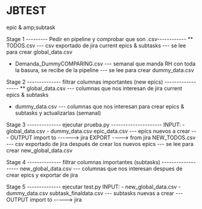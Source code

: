 # JBTEST
epic & amp;subtask

Stage 1
--------- Pedir en pipeline y comprobar que son .csv------------
** TODOS.csv --- csv exportado de jira current epics & subtasks --- se lee para crear global_data.csv
* Demanda_DummyCOMPARING.csv --- semanal que manda RH con toda la basura, se recibe de la pipeline --- se lee para crear dummy_data.csv

Stage 2
-------------- filtrar columnas importantes (new epics) ------------------
** global_data.csv --- columnas que nos interesan de jira current epics & subtasks
* dummy_data.csv --- columnas que nos interesan para crear epics & subtasks y actualizarlas (semanal)

Stage 3
-------------- ejecutar prueba.py ---------------------
INPUT: - global_data.csv
       - dummy_data.csv
epic_data.csv --- epics nuevos a crear --- OUTPUT import to ------> jira
EXPORT ----> from jira
NEW_TODOS.csv --- csv exportado de jira después de crear los nuevos epics --- se lee para crear new_global_data.csv

Stage 4
-------------- filtrar columnas importantes (subtasks) -------------------
new_global_data.csv --- columnas que nos interesan despues de crear epics y exportar de jira

Stage 5
-------------- ejecutar test.py 
INPUT: - new_global_data.csv
       - dummy_data.csv
subtask_finaldata.csv --- subtasks nuevas a crear --- OUTPUT import to -----> jira
